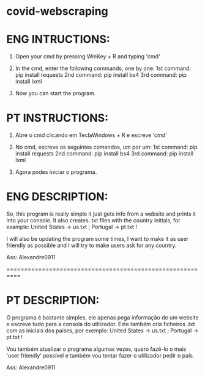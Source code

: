 # covid-webscraping



# ENG INTRUCTIONS:



1. Open your cmd by pressing WinKey + R and typing 'cmd'

2. In the cmd, enter the following commands, one by one:
1st command: pip install requests
2nd command: pip install bs4
3rd command: pip install lxml
    
3. Now you can start the program.



# PT INSTRUCTIONS:

1. Abre o cmd clicando em TeclaWindows + R e escreve 'cmd'

2. No cmd, escreve os seguintes comandos, um por um:
1st command: pip install requests
2nd command: pip install bs4
3rd command: pip install lxml

3. Agora podes iniciar o programa.



# ENG DESCRIPTION:

So, this program is really simple it just gets info from a website and prints it into your console.
It also creates .txt files with the country initials, for example: United States -> us.txt ; Portugal -> pt.txt !


I will also be updating the program some times, I want to make it as user friendly as possible and I will try to make users ask for any country.



Ass: Alexandre0911

==========================================================



# PT DESCRIPTION:

O programa é bastante simples, ele apenas pega informação de um website e escreve tudo para a consola do utilizador.
Este também cria ficheiros .txt com as iniciais dos paises, por exemplo: United States -> us.txt ; Portugal -> pt.txt !


Vou também atualizar o programa algumas vezes, quero fazê-lo o mais 'user friendly' possível e também vou tentar fazer o utilizador pedir o país.



Ass: Alexandre0911
